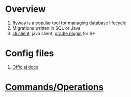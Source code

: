 # Overview

1. [flyway](https://documentation.red-gate.com/fd) is a popular tool for managing database lifecycle
1. Migrations written in SQL or Java
1. [cli client](https://flywaydb.org/documentation/usage/commandline/), java client, [gradle plugin](https://flywaydb.org/documentation/usage/gradle/) for 6+

# Config files

1. [Official docs](https://documentation.red-gate.com/fd/configuration-files-184127472.html)

# [Commands/Operations](./flyway.commands.md)
